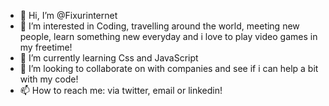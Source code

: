 - 👋 Hi, I’m @Fixurinternet
- 👀 I’m interested in Coding, travelling around the world, meeting new people, learn something new everyday and i love to play video games in my freetime!
- 🌱 I’m currently learning Css and JavaScript
- 💞️ I’m looking to collaborate on with companies and see if i can help a bit with my code!
- 📫 How to reach me: via twitter, email or linkedin!

<!---
Fixurinternet/Fixurinternet is a ✨ special ✨ repository because its `README.md` (this file) appears on your GitHub profile.
You can click the Preview link to take a look at your changes.
--->
